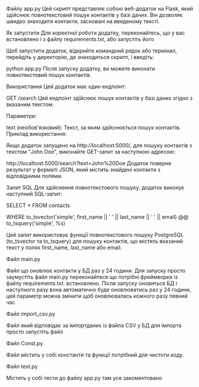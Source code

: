 Файлу app.py
Цей скрипт представляє собою веб-додаток на Flask, який здійснює повнотекстовий пошук контактів у базі даних. Він дозволяє швидко знаходити контакти, засновані на введеному тексті.

Як запустити
Для коректної роботи додатку, переконайтесь, що у вас встановлено і з файлу requirements.txt, або запустіть його

Щоб запустити додаток, відкрийте командний рядок або термінал, перейдіть у директорію, де знаходиться скрипт, і введіть:

python app.py
Після запуску додатку, ви можете виконати повнотекстовий пошук контактів.

Використання
Цей додаток має один ендпоінт:

GET /search
Цей ендпоінт здійснює пошук контактів у базі даних згідно з вказаним текстом.

Параметри:

text (необов'язковий): Текст, за яким здійснюється пошук контактів.
Приклад використання:

Якщо додаток запущено на http://localhost:5000/, для пошуку контактів з текстом "John Doe", виконайте GET-запит за наступною адресою:


http://localhost:5000/search?text=John%20Doe
Додаток поверне результат у форматі JSON, який містить знайдені контакти з відповідними полями.

Запит SQL
Для здійснення повнотекстового пошуку, додаток виконує наступний SQL-запит:

SELECT * FROM contacts

WHERE to_tsvector('simple', first_name || ' ' || last_name || ' ' || email) @@ to_tsquery('simple', %s)


Цей запит використовує функції повнотекстового пошуку PostgreSQL (to_tsvector та to_tsquery) для пошуку контактів, що містять вказаний текст у полях first_name, last_name або email.

Файл main.py

Файл що оновлює контакти у БД раз у 24 години.
Для запуску просто заумустіть файл main.py переконайтеся що потрібні фреймворки із файлу requirements.txt. встановлено.
Після запуску оновиться БД і наступного разу вона автоматично буде оновлюватись раз у 24 години, цей параметр можна змінити щоб оновлювалась кожного разу певний час

Файл import_csv.py

Файл який відповідає за імпортданих із файла CSV у БД для імпорта просто запустіть файл

Файл Const.py

Файл містить у собі константи та функції потрібний для чистоти коду.

Файл test.py

Містить у собі тести до файлу app.py там усе закоментовано

